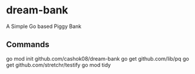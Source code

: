 # dream-bank
 A Simple Go based Piggy Bank 


## Commands
go mod init github.com/cashok08/dream-bank
go get github.com/lib/pq
go get github.com/stretchr/testify
go mod tidy